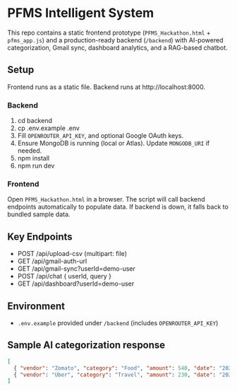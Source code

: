 # PFMS Intelligent System

This repo contains a static frontend prototype (`PFMS_Hackathon.html` + `pfms_app.js`) and a production-ready backend (`/backend`) with AI-powered categorization, Gmail sync, dashboard analytics, and a RAG-based chatbot.

## Setup

Frontend runs as a static file. Backend runs at http://localhost:8000.

### Backend
1. cd backend
2. cp .env.example .env
3. Fill `OPENROUTER_API_KEY`, and optional Google OAuth keys.
4. Ensure MongoDB is running (local or Atlas). Update `MONGODB_URI` if needed.
5. npm install
6. npm run dev

### Frontend
Open `PFMS_Hackathon.html` in a browser. The script will call backend endpoints automatically to populate data. If backend is down, it falls back to bundled sample data.

## Key Endpoints
- POST /api/upload-csv (multipart: file)
- GET /api/gmail-auth-url
- GET /api/gmail-sync?userId=demo-user
- POST /api/chat { userId, query }
- GET /api/dashboard?userId=demo-user

## Environment
- `.env.example` provided under `/backend` (includes `OPENROUTER_API_KEY`)

## Sample AI categorization response
```json
[
  { "vendor": "Zomato", "category": "Food", "amount": 540, "date": "2025-10-12" },
  { "vendor": "Uber", "category": "Travel", "amount": 230, "date": "2025-10-13" }
]
```
